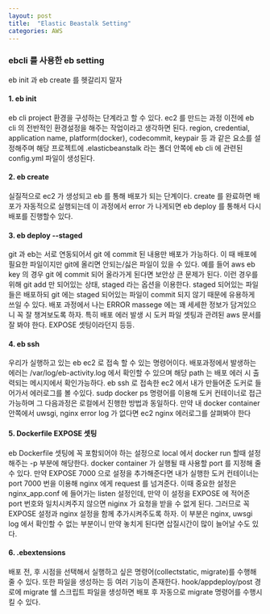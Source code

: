 ```yaml
---
layout: post
title:  "Elastic Beastalk Setting"
categories: AWS
---
```

### ebcli 를 사용한 eb setting

eb init 과 eb create 를 헷갈리지 말자

#### 1\. eb init

eb cli project 환경을 구성하는 단계라고 할 수 있다. ec2 를 만드는 과정 이전에 eb cli 의 전반적인 환경설정을 해주는 작업이라고 생각하면 된다. region, credential, application name, platform(docker), codecommit, keypair 등 과 같은 요소를 설정해주며 해당 프로젝트에 .elasticbeanstalk 라는 폴더 안쪽에 eb cli 에 관련된 config.yml 파일이 생성된다.

#### 2\. eb create

실질적으로 ec2 가 생성되고 eb 를 통해 배포가 되는 단계이다. create 를 완료하면 배포가 자동적으로 실행되는데 이 과정에서 error 가 나게되면 eb deploy 를 통해서 다시 배포를 진행할수 있다.

#### 3\. eb deploy --staged

git 과 eb는 서로 연동되어서 git 에 commit 된 내용만 배포가 가능하다. 이 때 배포에 필요한 파일이지만 git에 올리면 안되는/싫은 파일이 있을 수 있다. 예를 들어 aws eb key 의 경우 git 에 commit 되어 올라가게 된다면 보안상 큰 문제가 된다. 이런 경우를 위해 git add 만 되어있는 상태, staged 라는 옵션을 이용한다. staged 되어있는 파일들은 배포하되 git 에는 staged 되어있는 파일이 commit 되지 않기 때문에 유용하게 쓰일 수 있다. 배포 과정에서 나는 ERROR massege 에는 꽤 세세한 정보가 담겨있으니 꼭 잘 챙겨보도록 하자. 특히 배포 에러 발생 시 도커 파일 셋팅과 관려된 aws 문서를 잘 봐야 한다. EXPOSE 셋팅이라던지 등등.

#### 4\. eb ssh

우리가 실행하고 있는 eb ec2 로 접속 할 수 있는 명령어이다. 배포과정에서 발생하는 에러는 /var/log/eb-activity.log 에서 확인할 수 있으며 해당 path 는 배포 에러 시 출력되는 메시지에서 확인가능하다. eb ssh 로 접속한 ec2 에서 내가 만들어준 도커로 들어가서 에러로그를 볼 수있다. sudp docker ps 명령어를 이용해 도커 컨테이너로 접근가능하며 그 다음과정은 로컬에서 진행한 방법과 동일하다. 만약 내 docker container 안쪽에서 uwsgi, nginx error log 가 없다면 ec2 nginx 에러로그를 살펴봐야 한다

#### 5\. Dockerfile EXPOSE 셋팅

eb Dockerfile 셋팅에 꼭 포함되어야 하는 설정으로 local 에서 docker run 할때 설정해주는 -p 부분에 해당한다. docker container 가 실행될 때 사용할 port 를 지정해 줄 수 있다. 만약 EXPOSE 7000 으로 설정을 추가해준다면 내가 실행한 도커 컨테이너는 port 7000 번을 이용해 nginx 에게 request 를 넘겨준다. 이때 중요한 설정은 nginx\_app.conf 에 들어가는 listen 설정인데, 만약 이 설정을 EXPOSE 에 적어준 port 번호와 일치시켜주지 않으면 niginx 가 요청을 받을 수 없게 된다. 그러므로 꼭 EXPOSE 설정과 nginx 설정을 함께 추가시켜주도록 하자. 이 부분은 nginx, uwsgi log 에서 확인할 수 없는 부분이니 만약 놓치게 된다면 삽질시간이 많이 늘어날 수도 있다.

#### 6\. .ebextensions

배포 전, 후 시점을 선택해서 실행하고 싶은 명령어(collectstatic, migrate)를 수행해 줄 수 있다. 또한 파일을 생성하는 등 여러 기능이 존재한다. hook/appdeploy/post 경로에 migrate 쉘 스크립트 파일을 생성하면 배포 후 자동으로 migrate 명령어를 수행시킬 수 있다.
